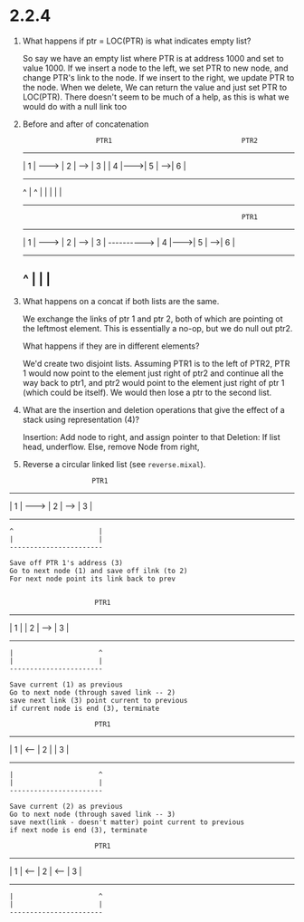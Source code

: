 # 2.2.4 

1)  What happens if ptr = LOC(PTR) is what indicates empty list?

    So say we have an empty list where PTR is at address 1000 and set to value 1000. If we insert a node to the left,
    we set PTR to new node, and change PTR's link to the node. If we insert to the right, we update PTR to the node.
    When we delete, We can return the value and just set PTR to LOC(PTR). There doesn't seem to be much of a help, as this is what we would do with a null link too

2) Before and after of concatenation

                         PTR1                                PTR2
   -----      -----     -----             -----    -----    -----
   | 1 | ---> | 2 | --> | 3 |             | 4 |--->| 5 | -->| 6 |
   -----      -----     -----             -----    -----    -----
    ^                     |                  ^                 |
    |                     |                  |                 |
    -----------------------                  -------------------


                                                             PTR1
   -----      -----     -----             -----    -----    -----
   | 1 | ---> | 2 | --> | 3 | ----------> | 4 |--->| 5 | -->| 6 |
   -----      -----     -----             -----    -----    -----
    ^                                                         |
    |                                                         |
    -----------------------------------------------------------

3)  What happens on a concat if both lists are the same.

    We exchange the links of ptr 1 and ptr 2, both of which are pointing ot the leftmost element.
    This is essentially a no-op, but we do null out ptr2.

    What happens if they are in different elements? 

    We'd create two disjoint lists. Assuming PTR1 is to the left of PTR2, PTR 1 would now point to the element just right of 
    ptr2 and continue all the way back to ptr1, and ptr2 would point to the element just right of ptr 1 (which could be itself). We would then lose a ptr to the second list.

4)  What are the insertion and deletion operations that give the effect of a stack using representation (4)?

    Insertion:
        Add node to right, and assign pointer to that
    Deletion:
        If list head, underflow. Else, remove Node from right,

5)  Reverse a circular linked list (see `reverse.mixal`).  

                         PTR1
   -----      -----     -----
   | 1 | ---> | 2 | --> | 3 |
   -----      -----     -----
    ^                     |  
    |                     |  
    -----------------------

    Save off PTR 1's address (3)
    Go to next node (1) and save off ilnk (to 2)
    For next node point its link back to prev

    
                         PTR1
   -----      -----     -----
   | 1 |      | 2 | --> | 3 |
   -----      -----     -----
    |                     ^  
    |                     |  
    -----------------------

    Save current (1) as previous
    Go to next node (through saved link -- 2)
    save next link (3) point current to previous
    if current node is end (3), terminate

                         PTR1
   -----      -----     -----
   | 1 | <--  | 2 |     | 3 |
   -----      -----     -----
    |                     ^  
    |                     |  
    -----------------------
    
    Save current (2) as previous
    Go to next node (through saved link -- 3)
    save next(link - doesn't matter) point current to previous
    if next node is end (3), terminate

                         PTR1
   -----      -----     -----
   | 1 | <--  | 2 | <-- | 3 |
   -----      -----     -----
    |                     ^  
    |                     |  
    -----------------------